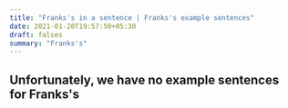 ```yaml
---
title: "Franks's in a sentence | Franks's example sentences"
date: 2021-01-20T19:57:50+05:30
draft: falses
summary: "Franks's"
---
```

## Unfortunately, we have no example sentences for Franks's                 
